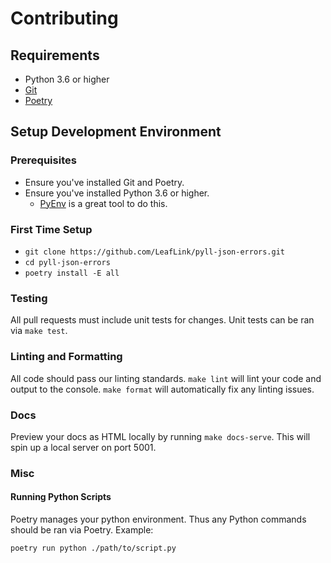 # Contributing

## Requirements
* Python 3.6 or higher
* [Git](https://git-scm.com/)
* [Poetry](https://python-poetry.org/)

## Setup Development Environment

### Prerequisites
* Ensure you've installed Git and Poetry.
* Ensure you've installed Python 3.6 or higher.
  * [PyEnv](https://github.com/pyenv/pyenv) is a great tool to do this.

### First Time Setup
* `git clone https://github.com/LeafLink/pyll-json-errors.git`
* `cd pyll-json-errors`
* `poetry install -E all`

### Testing
All pull requests must include unit tests for changes. Unit tests can be ran via `make test`.

### Linting and Formatting
All code should pass our linting standards. `make lint` will lint your code and output to the console.
`make format` will automatically fix any linting issues.

### Docs
Preview your docs as HTML locally by running `make docs-serve`. This will spin up a local server on port 5001.

### Misc

#### Running Python Scripts
Poetry manages your python environment. Thus any Python commands should be ran via Poetry. Example:

```bash
poetry run python ./path/to/script.py
```
